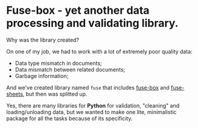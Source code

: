 # Fuse-box - yet another data processing and validating library. 

Why was the library created?

On one of my job, we had to work with a lot of extremely poor quality data:
* Data type mismatch in documents;
* Data mismatch between related documents;
* Garbage information;

And we've created library named `fuse` that includes [fuse-box](https://github.com/uselessvevo/fuse-box/) and [fuse-sheets](https://github.com/uselessvevo/fuse-sheets/), but then was splitted up.

Yes, there are many libraries for **Python** for validation, "cleaning" and loading/unloading data,
but we wanted to make one lite, minimalistic package for all the tasks because of its specificity.
